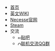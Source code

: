 * [首页](/)
* [英文WIKI](https://necessewiki.com/Main_Page)
* [Necesse官网](https://necessegame.com/)
* [Steam](https://store.steampowered.com/app/1169040/_Necesse/)
* 交流
  * <a href="https://tieba.baidu.com/f?kw=necesse&ie=utf-8&tab=main" target="_blank"><img src="https://tb3.bdstatic.com/public/icon/favicon-v2.ico" alt="贴吧" width="10" height="10">贴吧</a>
  * <a href="http://qm.qq.com/cgi-bin/qm/qr?_wv=1027&k=yBJ6vVb0RuYOYz_8Tfzu1KYC6P-sDS1e&authKey=FdIAOQQ1n9jLilRhAkuDK9uwx4PXxI6Lb7xRJ7GPJSIvWnRnYJIYk%2FWgstfyw2vY&noverify=0&group_code=294072398" target="_blank"><img src="https://qm.qq.com/favicon.ico" alt="QQ" width="10" height="10">联机交流QQ群</a>
